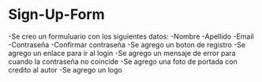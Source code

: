 # Sign-Up-Form
-Se creo un formuluario con los siguientes datos:
-Nombre
-Apellido
-Email
-Contraseña
-Confirmar contraseña
-Se agrego un boton de registro
-Se agrego un enlace para ir al login
-Se agrego un mensaje de error para cuando la contraseña no coincide
-Se agrego una foto de portada con credito al autor
-Se agrego un logo